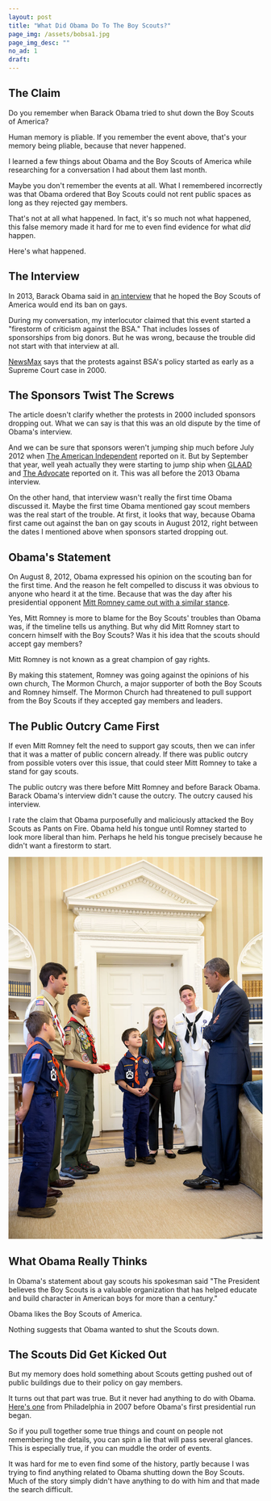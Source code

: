 ```yaml
---
layout: post
title: "What Did Obama Do To The Boy Scouts?"
page_img: /assets/bobsa1.jpg
page_img_desc: ""
no_ad: 1
draft: 
---
```


## The Claim

Do you remember when Barack Obama tried to shut down the Boy Scouts of America? 

Human memory is pliable. If you remember the event above, that's your memory being pliable, because that never happened.

I learned a few things about Obama and the Boy Scouts of America while researching for a conversation I had about them last month.

Maybe you don't remember the events at all. What I remembered incorrectly was that Obama ordered that Boy Scouts could not rent public spaces as long as they rejected gay members.

That's not at all what happened. In fact, it's so much not what happened, this false memory made it hard for me to even find evidence for what *did* happen.

Here's what happened.

## The Interview

In 2013, Barack Obama said in <a href="https://www.youtube.com/watch?v=fgkf47t9v3E">an interview</a> that he hoped the Boy Scouts of America would end its ban on gays.

During my conversation, my interlocutor claimed that this event started a "firestorm of criticism against the BSA." That includes losses of sponsorships from big donors. But he was wrong, because the trouble did not start with that interview at all.

<a href="http://nws.mx/2vemqpo">NewsMax</a> says that the protests against BSA's policy started as early as a Supreme Court case in 2000.

## The Sponsors Twist The Screws

The article doesn't clarify whether the protests in 2000 included sponsors dropping out. What we can say is that this was an old dispute by the time of Obama's interview.

And we can be sure that sponsors weren't jumping ship much before July 2012 when <a href="http://bit.ly/2u4XRWT">The American Independent</a> reported on it. But by September that year, well yeah actually they were starting to jump ship when <a href="http://bit.ly/2eU0dWC">GLAAD</a> and <a href="http://bit.ly/2v4FR3k">The Advocate</a> reported on it. This was all before the 2013 Obama interview.

On the other hand, that interview wasn't really the first time Obama discussed it. Maybe the first time Obama mentioned gay scout members was the real start of the trouble. At first, it looks that way, because Obama first came out against the ban on gay scouts in August 2012, right between the dates I mentioned above when sponsors started dropping out.

## Obama's Statement

On August 8, 2012, Obama expressed his opinion on the scouting ban for the first time. And the reason he felt compelled to discuss it was obvious to anyone who heard it at the time. Because that was the day after his presidential opponent <a href="http://cnn.it/2uF4frt">Mitt Romney came out with a similar stance</a>.

Yes, Mitt Romney is more to blame for the Boy Scouts' troubles than Obama was, if the timeline tells us anything. But why did Mitt Romney start to concern himself with the Boy Scouts? Was it his idea that the scouts should accept gay members?

Mitt Romney is not known as a great champion of gay rights.

By making this statement, Romney was going against the opinions of his own church, The Mormon Church, a major supporter of both the Boy Scouts and Romney himself. The Mormon Church had threatened to pull support from the Boy Scouts if they accepted gay members and leaders.

## The Public Outcry Came First

If even Mitt Romney felt the need to support gay scouts, then we can infer that it was a matter of public concern already. If there was public outcry from possible voters over this issue, that could steer Mitt Romney to take a stand for gay scouts.

The public outcry was there before Mitt Romney and before Barack Obama. Barack Obama's interview didn't cause the outcry. The outcry caused his interview.

I rate the claim that Obama purposefully and maliciously attacked the Boy Scouts as Pants on Fire. Obama held his tongue until Romney started to look more liberal than him. Perhaps he held his tongue precisely because he didn't want a firestorm to start.

<div class="illustration">
    <img src="/assets/bobsa2.jpg" />
</div>

## What Obama Really Thinks

In Obama's statement about gay scouts his spokesman said "The President believes the Boy Scouts is a valuable organization that has helped educate and build character in American boys for more than a century."

Obama likes the Boy Scouts of America.

Nothing suggests that Obama wanted to shut the Scouts down.

## The Scouts Did Get Kicked Out

But my memory does hold something about Scouts getting pushed out of public buildings due to their policy on gay members.

It turns out that part was true. But it never had anything to do with Obama. <a href="http://www.nytimes.com/2007/12/06/us/06scouts.html">Here's one</a> from Philadelphia in 2007 before Obama's first presidential run began.

So if you pull together some true things and count on people not remembering the details, you can spin a lie that will pass several glances. This is especially true, if you can muddle the order of events.

It was hard for me to even find some of the history, partly because I was trying to find anything related to Obama shutting down the Boy Scouts. Much of the story simply didn't have anything to do with him and that made the search difficult.






